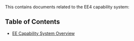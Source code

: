 This contains documents related to the EE4 capability system:

## Table of Contents

- [EE Capability System Overview](ee-capability-system-overview.md)